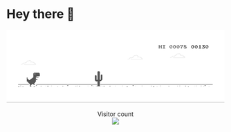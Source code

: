 # Hey there :wave:

[![](https://github.com/cangshudada/cangshudada/blob/master/dino.gif)](#)

<p align="center"> 
  Visitor count<br>
  <img src="https://profile-counter.glitch.me/sagar-viradiya/count.svg" />
</p>
